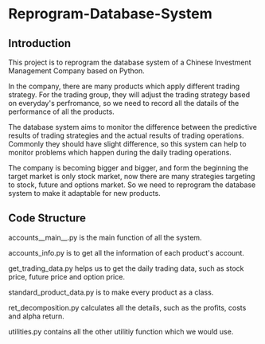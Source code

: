 # Reprogram-Database-System
## Introduction
This project is to reprogram the database system of a Chinese Investment Management Company based on Python. 

In the company, there are many products which apply different trading strategy. For the trading group, they will adjust the trading strategy based on everyday's perfromance, so we need to record all the datails of the performance of all the products.

The database system aims to monitor the difference between the predictive results of trading strategies and the actual results of trading operations. Commonly they should have slight difference, so this system can help to monitor problems which happen during the daily trading operations.

The company is becoming bigger and bigger, and form the beginning the target market is only stock market, now there are many strategies targeting to stock, future and options market. So we need to reprogram the database system to make it adaptable for new products.

## Code Structure
accounts__main__.py is the main function of all the system.

accounts_info.py is to get all the information of each product's account.

get_trading_data.py helps us to get the daily trading data, such as stock price, future price and option price.

standard_product_data.py is to make every product as a class.

ret_decomposition.py calculates all the details, such as the profits, costs and alpha return.

utilities.py contains all the other utilitiy function which we would use.




